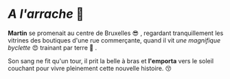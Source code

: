 # *A l'arrache* :grimacing:
 
 **Martin** se promenait au centre de Bruxelles :sunglasses: , regardant tranquillement les vitrines des boutiques d'une rue commerçante, quand il vit *une magnifique byclette* :heart_eyes: trainant par terre :anger: .

 Son sang ne fit qu'un tour, il prit la belle à bras et **l'emporta** vers le soleil couchant pour vivre pleinement cette nouvelle histoire. :kissing_closed_eyes:

 